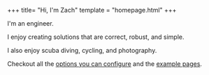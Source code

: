 +++
title= "Hi, I'm Zach"
template = "homepage.html"
+++

I'm an engineer.

I enjoy creating solutions that are correct, robust, and simple.

I also enjoy scuba diving, cycling, and photography.

Checkout all the [options you can configure](./posts/configuration) and the [example pages](./tags/example/).
